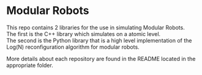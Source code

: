 # Modular Robots
This repo contains 2 libraries for the use in simulating Modular Robots. <br/>
The first is the C++ library which simulates on a atomic level. <br/>
The second is the Python library that is a high level implementation of the Log(N) reconfiguration algorithm for modular robots.<br/>

More details about each repository are found in the README located in the appropriate folder.